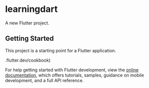 # learningdart

A new Flutter project.

## Getting Started

This project is a starting point for a Flutter application.

.flutter.dev/cookbook)

For help getting started with Flutter development, view the
[online documentation](https://docs.flutter.dev/), which offers tutorials,
samples, guidance on mobile development, and a full API reference.
